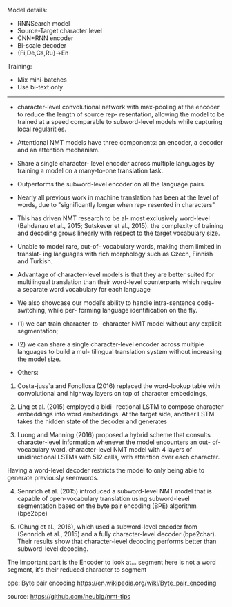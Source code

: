 
Model details: 

* RNNSearch model
* Source-Target character level 
* CNN+RNN encoder 
* Bi-scale decoder 
* {Fi,De,Cs,Ru}→En

Training: 

* Mix mini-batches 
* Use bi-text only

---

* character-level convolutional network with max-pooling at the encoder to reduce the length of source rep- resentation, allowing the model to be trained at a speed comparable to subword-level models while capturing local regularities.

* Attentional NMT models have three components: an encoder, a decoder and an attention mechanism.

* Share a single character- level encoder across multiple languages by training a model on a many-to-one translation task.
* Outperforms the subword-level encoder on all the language pairs.

* Nearly all previous work in machine translation has been at the level of words, due to "significantly longer when rep- resented in characters"
* This has driven NMT research to be al- most exclusively word-level (Bahdanau et al., 2015; Sutskever et al., 2015).
the complexity of training and decoding grows linearly with respect to the target vocabulary size.

* Unable to model rare, out-of- vocabulary words, making them limited in translat- ing languages with rich morphology such as Czech, Finnish and Turkish.


* Advantage of character-level models is that they are better suited for multilingual translation than their word-level counterparts which require a separate word vocabulary for each language

* We also showcase our model’s ability to handle intra-sentence code-switching, while per- forming language identification on the fly.


* (1) we can train character-to- character NMT model without any explicit segmentation; 
* (2) we can share a single character-level encoder across multiple languages to build a mul- tilingual translation system without increasing the model size.


* Others:

1. Costa-juss`a and Fonollosa (2016) replaced the word-lookup table with convolutional and highway layers on top of character embeddings,

2. Ling et al. (2015) employed a bidi- rectional LSTM to compose character embeddings into word embeddings. At the target side, another LSTM takes the hidden state of the decoder and
generates

3. Luong and Manning (2016) proposed a hybrid scheme that consults character-level information whenever the model encounters an out- of-vocabulary word. 
character-level NMT model with 4 layers of unidirectional LSTMs with 512 cells, with attention over each character.


Having a word-level decoder restricts the model to only being able to generate previously seenwords.


4. Sennrich et al. (2015) introduced a subword-level NMT model that is capable of open-vocabulary translation using subword-level segmentation based on the byte pair encoding (BPE) algorithm (bpe2bpe)


5. (Chung et al., 2016), which used a subword-level encoder from (Sennrich et al., 2015) and a fully character-level decoder (bpe2char). Their results show that character-level decoding performs better than subword-level decoding.

The Important part is the Encoder to look at...
segment here is not a word segment, it's their reduced character to segment


bpe: Byte pair encoding
https://en.wikipedia.org/wiki/Byte_pair_encoding

source: https://github.com/neubig/nmt-tips

